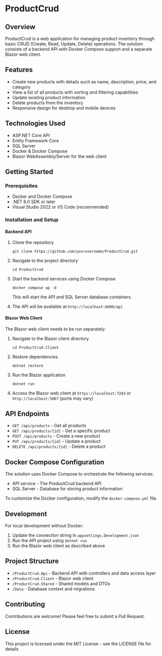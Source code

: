 # ProductCrud

## Overview
ProductCrud is a web application for managing product inventory through basic CRUD (Create, Read, Update, Delete) operations. The solution consists of a backend API with Docker Compose support and a separate Blazor web client.

## Features
- Create new products with details such as name, description, price, and category
- View a list of all products with sorting and filtering capabilities
- Update existing product information
- Delete products from the inventory
- Responsive design for desktop and mobile devices

## Technologies Used
- ASP.NET Core API
- Entity Framework Core
- SQL Server
- Docker & Docker Compose
- Blazor WebAssembly/Server for the web client

## Getting Started

### Prerequisites
- Docker and Docker Compose
- .NET 6.0 SDK or later
- Visual Studio 2022 or VS Code (recommended)

### Installation and Setup

#### Backend API
1. Clone the repository
   ```
   git clone https://github.com/yourusername/ProductCrud.git
   ```
2. Navigate to the project directory
   ```
   cd ProductCrud
   ```
3. Start the backend services using Docker Compose
   ```
   docker compose up -d
   ```
   This will start the API and SQL Server database containers.

4. The API will be available at `http://localhost:6000/api`

#### Blazor Web Client
The Blazor web client needs to be run separately:

1. Navigate to the Blazor client directory
   ```
   cd ProductCrud.Client
   ```
2. Restore dependencies
   ```
   dotnet restore
   ```
3. Run the Blazor application
   ```
   dotnet run
   ```
4. Access the Blazor web client at `https://localhost:7283` or `http://localhost:5067` (ports may vary)

## API Endpoints
- `GET /api/products` - Get all products
- `GET /api/products/{id}` - Get a specific product
- `POST /api/products` - Create a new product
- `PUT /api/products/{id}` - Update a product
- `DELETE /api/products/{id}` - Delete a product

## Docker Compose Configuration
The solution uses Docker Compose to orchestrate the following services:
- API service - The ProductCrud backend API
- SQL Server - Database for storing product information

To customize the Docker configuration, modify the `docker-compose.yml` file.

## Development
For local development without Docker:
1. Update the connection string in `appsettings.Development.json`
2. Run the API project using `dotnet run`
3. Run the Blazor web client as described above

## Project Structure
- `/ProductCrud.Api` - Backend API with controllers and data access layer
- `/ProductCrud.Client` - Blazor web client
- `/ProductCrud.Shared` - Shared models and DTOs
- `/Data` - Database context and migrations

## Contributing
Contributions are welcome! Please feel free to submit a Pull Request.

## License
This project is licensed under the MIT License - see the LICENSE file for details
